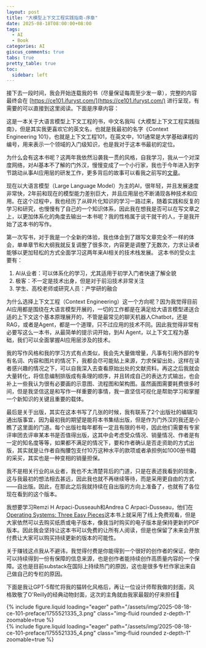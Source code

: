```yaml
---
layout: post
title: "大模型上下文工程实践指南-序章"
date: 2025-08-18T08:00:00+08:00
tags:
  - AI
  - Book
categories: AI
giscus_comments: true
tabs: true
pretty_table: true
toc:
  sidebar: left
---
```


接下去一段时间，我会开始连载我的书（尽量保证每周至少发一章），完整的内容最终会在 [https://ce101.ifuryst.com/](https://ce101.ifuryst.com/) 进行呈现，有需要的可以直接到这里阅读。下面是序章内容：

这是一本关于大语言模型上下文工程的书，中文名我叫《大模型上下文工程实践指南》，但是其实我更喜欢它的英文名，也就是我最初的名字《Context Engineering 101》，也就是上下文工程101，在英文中，101通常是大学基础课程的编号，用来表示一个领域的入门级知识，也是我对于这本书最初的定位。

为什么会有这本书呢？这两年我依然沿袭我一贯的风格，自我学习，我从一个对深度网络，对AI基本不了解的门外汉，慢慢变成了一个小行家，我也于今年进入到字节跳动从事AI应用层的研发工作，更多背后的故事可以看我之前写的[文章](https://ifuryst.substack.com/p/2a2)。

现在以大语言模型（Large Language Model）为主的AI，很年轻，并且发展速度非常快，2年前和现在的模型能力差别巨大，并且应用层也不断涌现各种技术和应用。在这个过程中，我也经历了从碎片化知识的学习一路过来，随着实践和反复的学习和研究，也慢慢有了自己的一个知识体系，因此我在想我是否可以在写文章之上，以更加体系化的角度去输出一本书呢？我的性格属于说干就干的人，于是我开始了这本书的写作。

第一次写书，对于我是一个全新的体验，我也体会到了跟写文章完全不一样的体会，单单章节和大纲我就反复调整了很多次，内容更是调整了无数次，力求让读者能够以更加轻松的方式全面学习这两年来AI相关的技术栈发展。
这本书的受众主要有：

1. AI从业者：可以体系化的学习，尤其适用于初学入门者快速了解全貌
2. 极客：不一定是技术出身，但是对于前沿技术非常关注
3. 学生、高校老师或研究人员：产学研的融合

为什么选择上下文工程（Context Engineering）这一个方向呢？因为我觉得目前AI应用都是围绕在大语言模型开展的，一切的工作都是在满足给大语言模型递送合适的上下文这个基本原理展开的，不管是最常见的聊天机器人Chatbot，还是RAG，或者是Agent，都是一个道理，只不过应用的技术不同。因此我觉得非常有必要写这么一本书，从最简单的提示词开始，到AI Agent，以上下文工程为基础，我们可以全面掌握AI应用层涉及的技术。

我的写作风格和我的学习方式有点类似，我会先大量做增量，凡事有引用外部的专有名词、内容和图片的情况下，我都会尽可能贴上来源，力求保留出处，这样在读者感兴趣的情况之下，可以自我深入去查看原始出处的文献资料。再这之后我就会大量转化，将信息编制排版成有条理的顺序，并且转成自己的表达方式输出，也会补上一些我认为很有必要画的示意图、流程图和架构图。虽然画图需要耗费很多时间，但是我坚信这是和写作一样重要的事情，我一直坚信可视化是帮助学习和掌握一个新知识的关键且重要的载体。

最后是关于出版，其实在这本书写了几张的时候，我有联系了2个出版社的编辑沟通出版事宜，因为最初我的期望是能将本书集结出版，但是作为门外汉的我还是小瞧了这里面的门道。每个出版社每年都有一定且有限的书号，因此他们需要有专家评审团去评审某本书是否值得出版，这其中会考虑受众情况、销量情况、作者是有一定的知名度等等，如果都不满足的情况下，要和作者确认是否走资助的方式出版，其实就是让作者自掏腰包支付10万这种水平的款项或者承担例如1000册书籍的采买，其实也是一种变相的销量担保。

我不是相关行业的从业者，我也不太清楚背后的门道，只是在表述我看到的现象，这与我最初的想法相去甚远，因此我也就不再继续等待，而是采用更自由的方式——自出版。因此，在那此之后我就持续在自出版的方向上准备了，也就有了各位现在看到的这个版本。

我想要学习Remzi H Arpaci-Dusseauh和Andrea C Arpaci-Dusseau，他们在[Operating Systems: Three Easy Pieces](https://pages.cs.wisc.edu/~remzi/OSTEP/)这本书上就采用了线上免费观看，但是大家依然可以去购买纸质或电子版本，像我当时购买的电子版本是保持更新的PDF版本。因此我会坚持让这本书可以免费的让所有人阅读，但是也保留了未来会开放付费让大家可以购买持续更新的版本的可能性。

关于赚钱这点我从不避讳，我觉得付费是你能得到一个很好的创作者的保证，使你可以持续得到一份有保障的信息来源，也是创作者能持续创作高质量内容的一个保障。这也是目前substack在国际上持续热门的原因，这也是很多专栏作家出来自己做自己的专栏的原因。

下面是我让GPT-5帮忙将我的猫转化风格后，再让一位设计师帮我做的封面，风格致敬了O'Reilly的经典动物封面，这次的主角就由我家最靓的仔来担任🐾

<div class="row mt-3">
    <div class="col-sm mt-0 mb-0">
        <div class="row mt-3">
    <div class="col-sm mt-0 mb-0">
        {% include figure.liquid loading="eager" path="/assets/img/2025-08-18-ce-101-preface/1755521335_3.png" class="img-fluid rounded z-depth-1" zoomable=true %}
    </div>
</div>
    </div>
</div>
<div class="row mt-3">
    <div class="col-sm mt-0 mb-0">
        <div class="row mt-3">
    <div class="col-sm mt-0 mb-0">
        {% include figure.liquid loading="eager" path="/assets/img/2025-08-18-ce-101-preface/1755521335_4.png" class="img-fluid rounded z-depth-1" zoomable=true %}
    </div>
</div>
    </div>
</div>
